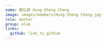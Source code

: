 ```yaml
---
name: 鄭弘昇 Hung-Sheng Cheng 
image: images/members/Hung-Sheng Cheng.jpg 
role: master
group: alum
links:
  github: link_to_github 
---
```


